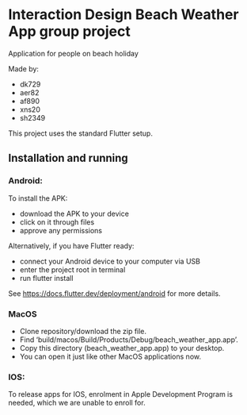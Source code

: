# Interaction Design Beach Weather App group project
Application for people on beach holiday

Made by:
* dk729
* aer82
* af890
* xns20
* sh2349

This project uses the standard Flutter setup.

## Installation and running

### Android:

To install the APK:
- download the APK to your device
- click on it through files
- approve any permissions

Alternatively, if you have Flutter ready:
- connect your Android device to your computer via USB
- enter the project root in terminal
- run flutter install

See https://docs.flutter.dev/deployment/android for more details.

### MacOS

- Clone repository/download the zip file.
- Find ‘build/macos/Build/Products/Debug/beach_weather_app.app’.
- Copy this directory (beach_weather_app.app) to your desktop.
- You can open it just like other MacOS applications now.

### IOS:

To release apps for IOS, enrolment in Apple Development Program is needed, which we are unable to enroll for.

